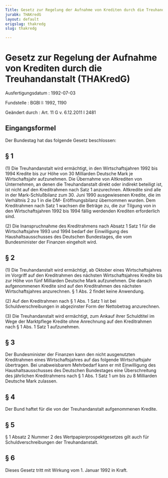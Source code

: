 ```yaml
---
Title: Gesetz zur Regelung der Aufnahme von Krediten durch die Treuhandanstalt
jurabk: THAKredG
layout: default
origslug: thakredg
slug: thakredg

---
```


# Gesetz zur Regelung der Aufnahme von Krediten durch die Treuhandanstalt (THAKredG)

Ausfertigungsdatum
:   1992-07-03

Fundstelle
:   BGBl I: 1992, 1190

Geändert durch
:   Art. 11 G v. 6.12.2011 I 2481



## Eingangsformel

Der Bundestag hat das folgende Gesetz beschlossen:


## § 1

(1) Die Treuhandanstalt wird ermächtigt, in den Wirtschaftsjahren 1992
bis 1994 Kredite bis zur Höhe von 30 Milliarden Deutsche Mark je
Wirtschaftsjahr aufzunehmen. Die Übernahme von Altkrediten von
Unternehmen, an denen die Treuhandanstalt direkt oder indirekt
beteiligt ist, ist nicht auf den Kreditrahmen nach Satz 1 anzurechnen.
Altkredite sind alle in der Mark-Schlußbilanz zum 30. Juni 1990
ausgewiesenen Kredite, die im Verhältnis 2 zu 1 in die DM-
Eröffnungsbilanz übernommen wurden. Dem Kreditrahmen nach Satz 1
wachsen die Beträge zu, die zur Tilgung von in den Wirtschaftsjahren
1992 bis 1994 fällig werdenden Krediten erforderlich sind.

(2) Die Inanspruchnahme des Kreditrahmens nach Absatz 1 Satz 1 für die
Wirtschaftsjahre 1993 und 1994 bedarf der Einwilligung des
Haushaltsausschusses des Deutschen Bundestages, die vom Bundesminister
der Finanzen eingeholt wird.


## § 2

(1) Die Treuhandanstalt wird ermächtigt, ab Oktober eines
Wirtschaftsjahres im Vorgriff auf den Kreditrahmen des nächsten
Wirtschaftsjahres Kredite bis zur Höhe von fünf Milliarden Deutsche
Mark aufzunehmen. Die danach aufgenommenen Kredite sind auf den
Kreditrahmen des nächsten Wirtschaftsjahres anzurechnen. § 1 Abs. 2
findet keine Anwendung.

(2) Auf den Kreditrahmen nach § 1 Abs. 1 Satz 1 ist bei
Schuldverschreibungen in abgezinster Form der Nettobetrag anzurechnen.

(3) Die Treuhandanstalt wird ermächtigt, zum Ankauf ihrer Schuldtitel
im Wege der Marktpflege Kredite ohne Anrechnung auf den Kreditrahmen
nach § 1 Abs. 1 Satz 1 aufzunehmen.


## § 3

Der Bundesminister der Finanzen kann den nicht ausgenutzten
Kreditrahmen eines Wirtschaftsjahres auf das folgende Wirtschaftsjahr
übertragen. Bei unabweisbarem Mehrbedarf kann er mit Einwilligung des
Haushaltsausschusses des Deutschen Bundestages eine Überschreitung des
jährlichen Kreditrahmens nach § 1 Abs. 1 Satz 1 um bis zu 8 Milliarden
Deutsche Mark zulassen.


## § 4

Der Bund haftet für die von der Treuhandanstalt aufgenommenen Kredite.


## § 5

§ 1 Absatz 2 Nummer 2 des Wertpapierprospektgesetzes gilt auch für
Schuldverschreibungen der Treuhandanstalt.


## § 6

Dieses Gesetz tritt mit Wirkung vom 1. Januar 1992 in Kraft.

